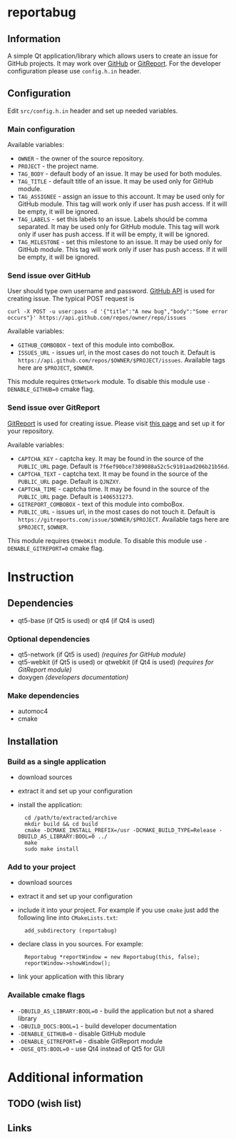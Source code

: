 reportabug
==========

Information
-----------

A simple Qt application/library which allows users to create an issue for GitHub projects. It may work over [GitHub](https://github.com) or [GitReport](https://gitreports.com/). For the developer configuration please use `config.h.in` header.

Configuration
-------------

Edit `src/config.h.in` header and set up needed variables.

### Main configuration ###

Available variables:

* `OWNER` - the owner of the source repository.
* `PROJECT` - the project name.
* `TAG_BODY` - default body of an issue. It may be used for both modules.
* `TAG_TITLE` - default title of an issue. It may be used only for GitHub module.
* `TAG_ASSIGNEE` - assign an issue to this account. It may be used only for GitHub module. This tag will work only if user has push access. If it will be empty, it will be ignored.
* `TAG_LABELS` - set this labels to an issue. Labels should be comma separated. It may be used only for GitHub module. This tag will work only if user has push access. If it will be empty, it will be ignored.
* `TAG_MILESTONE` - set this milestone to an issue. It may be used only for GitHub module. This tag will work only if user has push access. If it will be empty, it will be ignored.

### Send issue over GitHub ###

User should type own username and password. [GitHub API](https://developer.github.com/v3/issues/) is used for creating issue. The typical POST request is

    curl -X POST -u user:pass -d '{"title":"A new bug","body":"Some error occurs"}' https://api.github.com/repos/owner/repo/issues

Available variables:

* `GITHUB_COMBOBOX` - text of this module into comboBox.
* `ISSUES_URL` - issues url, in the most cases do not touch it. Default is `https://api.github.com/repos/$OWNER/$PROJECT/issues`. Available tags here are `$PROJECT`, `$OWNER`.

This module requires `QtNetwork` module. To disable this module use `-DENABLE_GITHUB=0` cmake flag.

### Send issue over GitReport ###

[GitReport](https://gitreports.com/about) is used for creating issue. Please visit [this page](https://gitreports.com/) and set up it for your repository.

Available variables:

* `CAPTCHA_KEY` - captcha key. It may be found in the source of the `PUBLIC_URL` page. Default is `7f6ef90bce7389088a52c5c9101aad206b21b56d`.
* `CAPTCHA_TEXT` - captcha text. It may be found in the source of the `PUBLIC_URL` page. Default is `QJNZXY`.
* `CAPTCHA_TIME` - captcha time. It may be found in the source of the `PUBLIC_URL` page. Default is `1406531273`.
* `GITREPORT_COMBOBOX` - text of this module into comboBox.
* `PUBLIC_URL` - issues url, in the most cases do not touch it. Default is `https://gitreports.com/issue/$OWNER/$PROJECT`. Available tags here are `$PROJECT`, `$OWNER`.

This module requires `QtWebKit` module. To disable this module use `-DENABLE_GITREPORT=0` cmake flag.

Instruction
===========

Dependencies
------------

* qt5-base (if Qt5 is used) or qt4 (if Qt4 is used)

### Optional dependencies ###

* qt5-network (if Qt5 is used) *(requires for GitHub module)*
* qt5-webkit (if Qt5 is used) or qtwebkit (if Qt4 is used) *(requires for GitReport module)*
* doxygen *(developers documentation)*

### Make dependencies ###

* automoc4
* cmake

Installation
------------

### Build as a single application ###

* download sources
* extract it and set up your configuration
* install the application:

        cd /path/to/extracted/archive
        mkdir build && cd build
        cmake -DCMAKE_INSTALL_PREFIX=/usr -DCMAKE_BUILD_TYPE=Release -DBUILD_AS_LIBRARY:BOOL=0 ../
        make
        sudo make install

### Add to your project ###

* download sources
* extract it and set up your configuration
* include it into your project. For example if you use `cmake` just add the following line into `CMakeLists.txt`:

        add_subdirectory (reportabug)

* declare class in you sources. For example:

        Reportabug *reportWindow = new Reportabug(this, false);
        reportWindow->showWindow();

* link your application with this library

### Available cmake flags ###

* `-DBUILD_AS_LIBRARY:BOOL=0` - build the application but not a shared library
* `-DBUILD_DOCS:BOOL=1` - build developer documentation
* `-DENABLE_GITHUB=0` - disable GitHub module
* `-DENABLE_GITREPORT=0` - disable GitReport module
* `-DUSE_QT5:BOOL=0` - use Qt4 instead of Qt5 for GUI

Additional information
======================

TODO (wish list)
----------------

Links
-----
